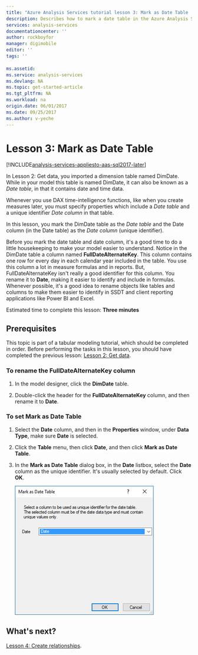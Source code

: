 ```yaml
---
title: "Azure Analysis Services tutorial lesson 3: Mark as Date Table | Azure"
description: Describes how to mark a date table in the Azure Analysis Services tutorial project. 
services: analysis-services
documentationcenter: ''
author: rockboyfor
manager: digimobile
editor: ''
tags: ''

ms.assetid: 
ms.service: analysis-services
ms.devlang: NA
ms.topic: get-started-article
ms.tgt_pltfrm: NA
ms.workload: na
origin.date: 06/01/2017
ms.date: 09/25/2017
ms.author: v-yeche
---
```

# Lesson 3: Mark as Date Table

[!INCLUDE[analysis-services-appliesto-aas-sql2017-later](../../../includes/analysis-services-appliesto-aas-sql2017-later.md)]

In Lesson 2: Get data, you imported a dimension table named DimDate. While in your model this table is named DimDate, it can also be known as a *Date table*, in that it contains date and time data.  

Whenever you use DAX time-intelligence functions, like when you create measures later, you must specify properties which include a *Date table* and a unique identifier *Date column* in that table.

In this lesson, you mark the DimDate table as the *Date table* and the Date column (in the Date table) as the *Date column* (unique identifier).  

Before you mark the date table and date column, it's a good time to do a little housekeeping to make your model easier to understand. Notice in the DimDate table a column named **FullDateAlternateKey**. This column contains one row for every day in each calendar year included in the table. You use this column a lot in measure formulas and in reports. But, FullDateAlternateKey isn't really a good identifier for this column. You rename it to **Date**, making it easier to identify and include in formulas. Whenever possible, it's a good idea to rename objects like tables and columns to make them easier to identify in SSDT and client reporting applications like Power BI and Excel. 

Estimated time to complete this lesson: **Three minutes**  

## Prerequisites  
This topic is part of a tabular modeling tutorial, which should be completed in order. Before performing the tasks in this lesson, you should have completed the previous lesson: [Lesson 2: Get data](../tutorials/aas-lesson-2-get-data.md). 

### To rename the FullDateAlternateKey column

1.  In the model designer, click the **DimDate** table.

2.  Double-click the header for the **FullDateAlternateKey** column, and then rename it to **Date**.

### To set Mark as Date Table  

1.  Select the **Date** column, and then in the **Properties** window, under **Data Type**, make sure  **Date** is selected.  

2.  Click the **Table** menu, then click **Date**, and then click **Mark as Date Table**.  

3.  In the **Mark as Date Table** dialog box, in the **Date** listbox, select the **Date** column as the unique identifier. It's usually selected by default. Click **OK**. 

    ![aas-lesson3-date-table](../tutorials/media/aas-lesson3-date-table.png)

## What's next?
[Lesson 4: Create relationships](../tutorials/aas-lesson-4-create-relationships.md).

<!--Update_Description: update meta properties-->